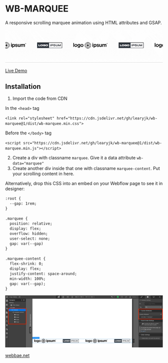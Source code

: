 # WB-MARQUEE

A responsive scrolling marquee animation using HTML attributes and GSAP.

![demo gif loop](assets/marquee-gif.gif)

[Live Demo](https://wb-marquee.webflow.io/)

## Installation

1. Import the code from CDN

In the `<head>` tag

`<link rel="stylesheet" href="https://cdn.jsdelivr.net/gh/learyjk/wb-marquee@1/dist/wb-marquee.min.css">`

Before the `</body>` tag

`<script src="https://cdn.jsdelivr.net/gh/learyjk/wb-marquee@1/dist/wb-marquee.min.js"></script>`

2. Create a div with classname `marquee`. Give it a data attribute `wb-data="marquee"`
3. Create another div inside that one with classname `marquee-content`. Put your scrolling content in here.

Alternatively, drop this CSS into an embed on your Webflow page to see it in designer:

```
:root {
  --gap: 1rem;
}

.marquee {
  position: relative;
  display: flex;
  overflow: hidden;
  user-select: none;
  gap: var(--gap)
}

.marquee-content {
  flex-shrink: 0;
  display: flex;
  justify-content: space-around;
  min-width: 100%;
  gap: var(--gap);
}
```

![screenshot of setup](assets/screen.webp)

[webbae.net](https://www.webbae.net)
